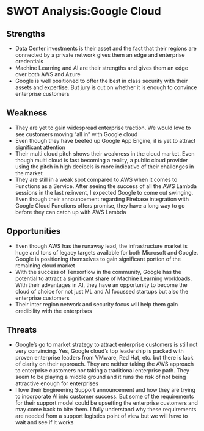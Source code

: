 # SWOT Analysis:Google Cloud

## Strengths
* Data Center investments is their asset and the fact that their regions are connected by a private network gives them an edge and enterprise credentials
* Machine Learning and AI are their strengths and gives them an edge over both AWS and Azure
* Google is well positioned to offer the best in class security with their assets and expertise. But jury is out on whether it is enough to convince enterprise customers

## Weakness
* They are yet to gain widespread enterprise traction. We would love to see customers moving “all in” with Google cloud
* Even though they have beefed up Google App Engine, it is yet to attract significant attention
* Their multi cloud pitch shows their weakness in the cloud market. Even though multi cloud is fast becoming a reality, a public cloud provider using the pitch in high decibels is more indicative of their challenges in the market
* They are still in a weak spot compared to AWS when it comes to Functions as a Service. After seeing the success of all the AWS Lambda sessions in the last re:invent, I expected Google to come out swinging. Even though their announcement regarding Firebase integration with Google Cloud Functions offers promise, they have a long way to go before they can catch up with AWS Lambda

## Opportunities
* Even though AWS has the runaway lead, the infrastructure market is huge and tons of legacy targets available for both Microsoft and Google. Google is positioning themselves to gain significant portion of the remaining cloud market
* With the success of Tensorflow in the community, Google has the potential to attract a significant share of Machine Learning workloads. With their advantages in AI, they have an opportunity to become the cloud of choice for not just ML and AI focussed startups but also the enterprise customers
* Their inter region network and security focus will help them gain credibility with the enterprises

## Threats
* Google’s go to market strategy to attract enterprise customers is still not very convincing. Yes, Google cloud’s top leadership is packed with proven enterprise leaders from VMware, Red Hat, etc. but there is lack of clarity on their approach. They are neither taking the AWS approach to enterprise customers nor taking a traditional enterprise path. They seem to be playing a middle ground and it runs the risk of not being attractive enough for enterprises
* I love their Engineering Support announcement and how they are trying to incorporate AI into customer success. But some of the requirements for their support model could be upsetting the enterprise customers and may come back to bite them. I fully understand why these requirements are needed from a support logistics point of view but we will have to wait and see if it works
